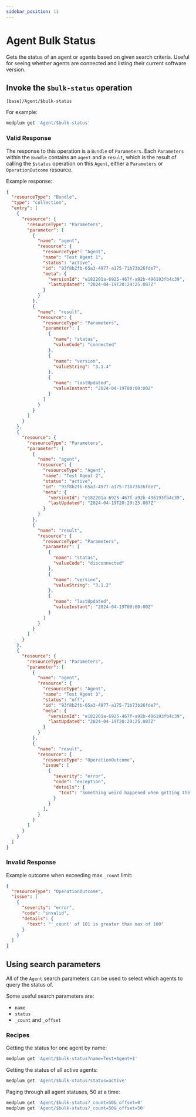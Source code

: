 ```yaml
---
sidebar_position: 11
---
```


# Agent Bulk Status

Gets the status of an agent or agents based on given search criteria. Useful for seeing whether agents are connected and listing their current software version.

## Invoke the `$bulk-status` operation

```
[base]/Agent/$bulk-status
```

For example:

```bash
medplum get 'Agent/$bulk-status'
```

### Valid Response

The response to this operation is a `Bundle` of `Parameters`. Each `Parameters` within the `Bundle` contains an `agent` and a `result`, 
which is the result of calling the `$status` operation on this `Agent`, either a `Parameters` or `OperationOutcome` resource.

Example response:

```json
{
  "resourceType": "Bundle",
  "type": "collection",
  "entry": [
    {
      "resource": {
        "resourceType": "Parameters",
        "parameter": [
          {
            "name": "agent",
            "resource": {
              "resourceType": "Agent",
              "name": "Test Agent 1",
              "status": "active",
              "id": "93f8b2fb-65a3-4977-a175-71b73b26fde7",
              "meta": {
                "versionId": "e182201a-6925-467f-a92b-496193fb4c39",
                "lastUpdated": "2024-04-19T20:29:25.087Z"
              }
            }
          },
          {
            "name": "result",
            "resource": {
              "resourceType": "Parameters",
              "parameter": [
                {
                  "name": "status",
                  "valueCode": "connected"
                },
                {
                  "name": "version",
                  "valueString": "3.1.4"
                },
                {
                  "name": "lastUpdated",
                  "valueInstant": "2024-04-19T00:00:00Z"
                }
              ]
            }
          }
        ]
      }
    },
    {
      "resource": {
        "resourceType": "Parameters",
        "parameter": [
          {
            "name": "agent",
            "resource": {
              "resourceType": "Agent",
              "name": "Test Agent 2",
              "status": "active",
              "id": "93f8b2fb-65a3-4977-a175-71b73b26fde7",
              "meta": {
                "versionId": "e182201a-6925-467f-a92b-496193fb4c39",
                "lastUpdated": "2024-04-19T20:29:25.087Z"
              }
            }
          },
          {
            "name": "result",
            "resource": {
              "resourceType": "Parameters",
              "parameter": [
                {
                  "name": "status",
                  "valueCode": "disconnected"
                },
                {
                  "name": "version",
                  "valueString": "3.1.2"
                },
                {
                  "name": "lastUpdated",
                  "valueInstant": "2024-04-19T00:00:00Z"
                }
              ]
            }
          }
        ]
      }
    },
    {
      "resource": {
        "resourceType": "Parameters",
        "parameter": [
          {
            "name": "agent",
            "resource": {
              "resourceType": "Agent",
              "name": "Test Agent 3",
              "status": "off",
              "id": "93f8b2fb-65a3-4977-a175-71b73b26fde7",
              "meta": {
                "versionId": "e182201a-6925-467f-a92b-496193fb4c39",
                "lastUpdated": "2024-04-19T20:29:25.087Z"
              }
            }
          },
          {
            "name": "result",
            "resource": {
              "resourceType": "OperationOutcome",
              "issue": [
                {
                  "severity": "error",
                  "code": "exception",
                  "details": {
                    "text": "Something weird happened when getting the status"
                  }
                }
              ],
            }
          }
        ]
      }
    }
  ]
}
```

### Invalid Response

Example outcome when exceeding max `_count` limit:

```json
{
  "resourceType": "OperationOutcome",
  "issue": [
    {
      "severity": "error",
      "code": "invalid",
      "details": {
        "text": "'_count' of 101 is greater than max of 100"
      }
    }
  ]
}
```

## Using search parameters

All of the `Agent` search parameters can be used to select which agents to query the status of.

Some useful search parameters are:
- `name`
- `status`
- `_count` and `_offset`

### Recipes

Getting the status for one agent by name:

```bash
medplum get 'Agent/$bulk-status?name=Test+Agent+1'
```

Getting the status of all active agents:

```bash
medplum get 'Agent/$bulk-status?status=active'
```

Paging through all agent statuses, 50 at a time:

```bash
medplum get 'Agent/$bulk-status?_count=50&_offset=0'
medplum get 'Agent/$bulk-status?_count=50&_offset=50'
```

